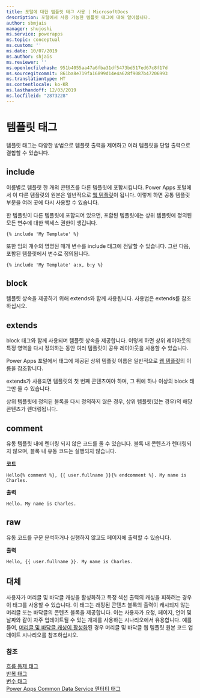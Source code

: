 ```yaml
---
title: 포털에 대한 템플릿 태그 사용 | MicrosoftDocs
description: 포털에서 사용 가능한 템플릿 태그에 대해 알아봅니다.
author: sbmjais
manager: shujoshi
ms.service: powerapps
ms.topic: conceptual
ms.custom: ''
ms.date: 10/07/2019
ms.author: shjais
ms.reviewer: ''
ms.openlocfilehash: 951b4055aa47a6fba31df5473bd517ed67c8f17d
ms.sourcegitcommit: 861ba8e719fa16899d14e4a628f9087b47206993
ms.translationtype: HT
ms.contentlocale: ko-KR
ms.lasthandoff: 12/03/2019
ms.locfileid: "2873228"
---
```

# <a name="template-tags"></a>템플릿 태그

템플릿 태그는 다양한 방법으로 템플릿 출력을 제어하고 여러 템플릿을 단일 출력으로 결합할 수 있습니다.

## <a name="include"></a>include

이름별로 템플릿 한 개의 콘텐츠를 다른 템플릿에 포함시킵니다. Power Apps 포털에서 이 다른 템플릿의 원본은 일반적으로 [웹 템플릿](store-content-web-templates.md)이 됩니다. 이렇게 하면 공통 템플릿 부분을 여러 곳에 다시 사용할 수 있습니다.  

한 템플릿이 다른 템플릿에 포함되어 있으면, 포함된 템플릿에는 상위 템플릿에 정의된 모든 변수에 대한 액세스 권한이 생깁니다.

`{% include 'My Template' %}`

또한 임의 개수의 명명된 매개 변수를 include 태그에 전달할 수 있습니다. 그런 다음, 포함된 템플릿에서 변수로 정의됩니다.

`{% include 'My Template' a:x, b:y %}`

## <a name="block"></a>block

템플릿 상속을 제공하기 위해 extends와 함께 사용됩니다. 사용법은 extends를 참조하십시오.

## <a name="extends"></a>extends

block 태그와 함께 사용되며 템플릿 상속을 제공합니다. 이렇게 하면 상위 레이아웃의 특정 영역을 다시 정의하는 동안 여러 템플릿이 공유 레이아웃을 사용할 수 있습니다.

Power Apps 포털에서 태그에 제공된 상위 템플릿 이름은 일반적으로 [웹 템플릿](store-content-web-templates.md)의 이름을 참조합니다.  

extends가 사용되면 템플릿의 첫 번째 콘텐츠여야 하며, 그 뒤에 하나 이상의 block 태그만 올 수 있습니다.

상위 템플릿에 정의된 블록을 다시 정의하지 않은 경우, 상위 템플릿(있는 경우)의 해당 콘텐츠가 렌더링됩니다.

## <a name="comment"></a>comment

유동 템플릿 내에 렌더링 되지 않은 코드를 둘 수 있습니다. 블록 내 콘텐츠가 렌더링되지 않으며, 블록 내 유동 코드는 실행되지 않습니다.

**코드**

`Hello{% comment %}, {{ user.fullname }}{% endcomment %}. My name is Charles.`

**출력**

`Hello. My name is Charles.`

## <a name="raw"></a>raw

유동 코드를 구문 분석하거나 실행하지 않고도 페이지에 출력할 수 있습니다.

**출력**

`Hello, {{ user.fullname }}. My name is Charles.`

## <a name="substitution"></a>대체

사용자가 머리글 및 바닥글 캐싱을 활성화하고 특정 섹션 출력의 캐싱을 피하려는 경우 이 태그를 사용할 수 있습니다. 이 태그는 래핑된 콘텐츠 블록의 출력이 캐시되지 않는 머리글 또는 바닥글의 콘텐츠 블록을 제공합니다. 이는 사용자가 요청, 페이지, 언어 및 날짜와 같이 자주 업데이트될 수 있는 개체를 사용하는 시나리오에서 유용합니다. 예를 들어, [머리글 및 바닥글 캐싱이 활성화](../configure/enable-header-footer-output-caching.md)된 경우 머리글 및 바닥글 웹 템플릿 원본 코드 업데이트 시나리오를 참조하십시오.

### <a name="see-also"></a>참조

[흐름 통제 태그](control-flow-tags.md)<br>
[반복 태그](iteration-tags.md)<br>
[변수 태그](variable-tags.md)<br>
[Power Apps Common Data Service 엔터티 태그](portals-entity-tags.md)
